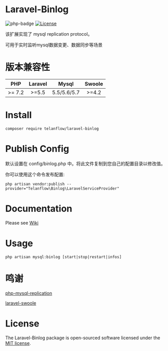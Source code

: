 # Laravel-Binlog
![php-badge](https://img.shields.io/badge/php-%3E%3D%207.2-8892BF.svg)
[![License](https://poser.pugx.org/telanflow/laravel-binlog/license)](https://packagist.org/packages/telanflow/laravel-binlog)

该扩展实现了 mysql replication protocol。

可用于实时监听mysql数据变更、数据同步等场景

# 版本兼容性

| PHP     | Laravel | Mysql | Swoole  |
|:-------:|:-------:|:-----:|:-------:|
| >= 7.2   | >=5.5   | 5.5/5.6/5.7  | >=4.2 |

# Install

```
composer require telanflow/laravel-binlog
```

# Publish Config

默认设置在 config/binlog.php 中。将此文件复制到您自己的配置目录以修改值。

你可以使用这个命令发布配置:
```
php artisan vendor:publish --provider="Telanflow\Binlog\LaravelServiceProvider"
```

# Documentation
Please see [Wiki](https://github.com/telanflow/laravel-binlog/wiki)

# Usage

```
php artisan mysql:binlog [start|stop|restart|infos]
```

# 鸣谢

[php-mysql-replication](https://github.com/krowinski/php-mysql-replication)

[laravel-swoole](https://github.com/swooletw/laravel-swoole)

# License
The Laravel-Binlog package is open-sourced software licensed under the [MIT license](https://opensource.org/licenses/MIT).